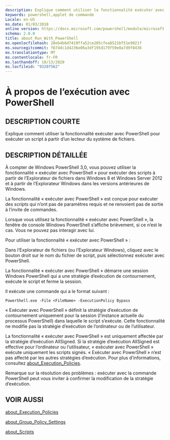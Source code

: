 ```yaml
---
description: Explique comment utiliser la fonctionnalité exécuter avec PowerShell pour exécuter un script à partir d’un lecteur du système de fichiers.
keywords: powershell,applet de commande
Locale: en-US
ms.date: 01/03/2018
online version: https://docs.microsoft.com/powershell/module/microsoft.powershell.core/about/about_run_with_powershell?view=powershell-5.1&WT.mc_id=ps-gethelp
schema: 2.0.0
title: about_Run_With_PowerShell
ms.openlocfilehash: 28eb4b6d7419ffa52ce205cfea8521bf51e9021f
ms.sourcegitcommit: f874dc1d4236e06a3df195d179f59e0a7d9f8436
ms.translationtype: MT
ms.contentlocale: fr-FR
ms.lasthandoff: 10/13/2020
ms.locfileid: "93207562"
---
```

# <a name="about-run-with-powershell"></a>À propos de l’exécution avec PowerShell

## <a name="short-description"></a>DESCRIPTION COURTE

Explique comment utiliser la fonctionnalité exécuter avec PowerShell pour exécuter un script à partir d’un lecteur du système de fichiers.

## <a name="long-description"></a>DESCRIPTION DÉTAILLÉE

À compter de Windows PowerShell 3,0, vous pouvez utiliser la fonctionnalité « exécuter avec PowerShell » pour exécuter des scripts à partir de l’Explorateur de fichiers dans Windows 8 et Windows Server 2012 et à partir de l’Explorateur Windows dans les versions antérieures de Windows.

La fonctionnalité « exécuter avec PowerShell » est conçue pour exécuter des scripts qui n’ont pas de paramètres requis et ne renvoient pas de sortie à l’invite de commandes.

Lorsque vous utilisez la fonctionnalité « exécuter avec PowerShell », la fenêtre de console Windows PowerShell s’affiche brièvement, si ce n’est le cas. Vous ne pouvez pas interagir avec lui.

Pour utiliser la fonctionnalité « exécuter avec PowerShell » :

Dans l’Explorateur de fichiers (ou l’Explorateur Windows), cliquez avec le bouton droit sur le nom du fichier de script, puis sélectionnez exécuter avec PowerShell.

La fonctionnalité « exécuter avec PowerShell » démarre une session Windows PowerShell qui a une stratégie d’exécution de contournement, exécute le script et ferme la session.

Il exécute une commande qui a le format suivant :

```
PowerShell.exe -File <FileName> -ExecutionPolicy Bypass
```

« Exécuter avec PowerShell » définit la stratégie d’exécution de contournement uniquement pour la session (l’instance actuelle du processus PowerShell) dans laquelle le script s’exécute.
Cette fonctionnalité ne modifie pas la stratégie d’exécution de l’ordinateur ou de l’utilisateur.

La fonctionnalité « exécuter avec PowerShell » est uniquement affectée par la stratégie d’exécution AllSigned. Si la stratégie d’exécution AllSigned est effective pour l’ordinateur ou l’utilisateur, « exécuter avec PowerShell » exécute uniquement les scripts signés. « Exécuter avec PowerShell » n’est pas affecté par les autres stratégies d’exécution. Pour plus d’informations, consultez [about_Execution_Policies](about_Execution_Policies.md).

Remarque sur la résolution des problèmes : exécuter avec la commande PowerShell peut vous inviter à confirmer la modification de la stratégie d’exécution.

## <a name="see-also"></a>VOIR AUSSI

[about_Execution_Policies](about_Execution_Policies.md)

[about_Group_Policy_Settings](about_Group_Policy_Settings.md)

[about_Scripts](about_Scripts.md)
